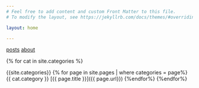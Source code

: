 ```yaml
---
# Feel free to add content and custom Front Matter to this file.
# To modify the layout, see https://jekyllrb.com/docs/themes/#overriding-theme-defaults

layout: home

---
```

[posts](posts.md)
[about](/about/)


{% for cat in site.categories %}


{{site.categories}}
{% for page in site.pages | where categories = page%}
{{ cat.category }}
[{{ page.title }}]({{ page.url}})
{%endfor%}
{%endfor%}
